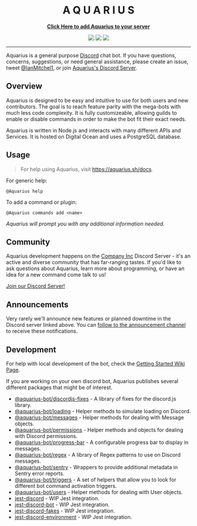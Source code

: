 <h1 align="center">A Q U A R I U S</h1>

<p align="center">
  <strong><a href="https://aquarius.sh/link">Click Here to add Aquarius to your server</a></strong>
</p>

<p align="center">
  <img src="https://img.shields.io/endpoint?url=https://aquarius.sh/shield/users">
  <img src="https://img.shields.io/endpoint?url=https://aquarius.sh/shield/guilds">
  <img src="https://img.shields.io/endpoint?url=https://aquarius.sh/shield/commands">
</p>

---

Aquarius is a general purpose [Discord](https://discordapp.com/) chat bot. If you have questions, concerns, suggestions, or need general assistance, please create an issue, tweet [@IanMitchel1](https://twitter.com/ianmitchel1), or join [Aquarius's Discord Server](http://discord.companyinc.company/).

## Overview

Aquarius is designed to be easy and intuitive to use for both users and new contributors. The goal is to reach feature parity with the mega-bots with much less code complexity. It is fully customizeable, allowing guilds to enable or disable commands in order to make the bot fit their exact needs.

Aquarius is written in Node.js and interacts with many different APIs and Services. It is hosted on Digital Ocean and uses a PostgreSQL database.

## Usage

> For help using Aquarius, visit https://aquarius.sh/docs.

For generic help:

```
@Aquarius help
```

To add a command or plugin:

```
@Aquarius commands add <name>
```

_Aquarius will prompt you with any additional information needed._

## Community

Aquarius development happens on the [Company Inc](http://companyinc.company) Discord Server - it's an active and diverse community that has far-ranging tastes. If you'd like to ask questions about Aquarius, learn more about programming, or have an idea for a new command come talk to us!

[Join our Discord Server!](http://discord.companyinc.company)

## Announcements

Very rarely we'll announce new features or planned downtime in the Discord server linked above. You can [follow to the announcement channel](https://support.discordapp.com/hc/en-us/articles/360028384531-Channel-Following-FAQ) to receive these notifications.

## Development

For help with local development of the bot, check the [Getting Started Wiki Page](https://github.com/IanMitchell/aquarius/wiki/Getting-Started).

If you are working on your own discord bot, Aquarius publishes several different packages that might be of interest.

- [@aquarius-bot/discordjs-fixes](/packages/discordjs-fixes) - A library of fixes for the discord.js library.
- [@aquarius-bot/loading](/packages/loading) - Helper methods to simulate loading on Discord.
- [@aquarius-bot/messages](/packages/messages) - Helper methods for dealing with Message objects.
- [@aquarius-bot/permissions](/packages/permissions) - Helper methods and objects for dealing with Discord permissions.
- [@aquarius-bot/progress-bar](/packages/progress-bar) - A configurable progress bar to display in messages.
- [@aquarius-bot/regex](/packages/regex) - A library of Regex patterns to use on Discord messages.
- [@aquarius-bot/sentry](/packages/sentry) - Wrappers to provide additional metadata in Sentry error reports.
- [@aquarius-bot/triggers](/packages/triggers) - A set of helpers that allow you to look for different bot command activation triggers.
- [@aquarius-bot/users](/packages/users) - Helper methods for dealing with User objects.
- [jest-discord](/packages/jest-discord) - WIP Jest integration.
- [jest-discord-bot](/packages/jest-discord-bot) - WIP Jest integration.
- [jest-discord-fakes](/packages/jest-discord-fakes) - WIP Jest integration.
- [jest-discord-environment](/packages/environment) - WIP Jest integration.
